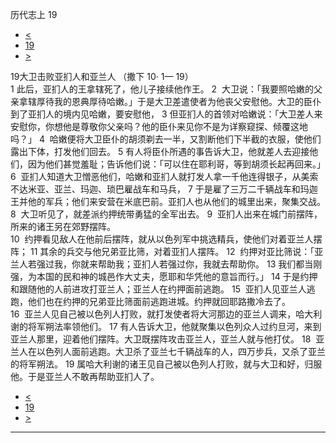 ﻿





 历代志上 19




* [<](bible/1CH18.md)
* [19](bible/1CH.md)
* [>](bible/1CH20.md)



 
19大卫击败亚扪人和亚兰人 （撒下 10· 1— 19）  
1 此后，亚扪人的王拿辖死了，他儿子接续他作王。 
2  大卫说：「我要照哈嫩的父亲拿辖厚待我的恩典厚待哈嫩。」于是大卫差遣使者为他丧父安慰他。大卫的臣仆到了亚扪人的境内见哈嫩，要安慰他， 
3 但亚扪人的首领对哈嫩说：「大卫差人来安慰你，你想他是尊敬你父亲吗？他的臣仆来见你不是为详察窥探、倾覆这地吗？」 
4  哈嫩便将大卫臣仆的胡须剃去一半，又割断他们下半截的衣服，使他们露出下体，打发他们回去。 
5 有人将臣仆所遇的事告诉大卫，他就差人去迎接他们，因为他们甚觉羞耻；告诉他们说：「可以住在耶利哥，等到胡须长起再回来。」  
6  亚扪人知道大卫憎恶他们，哈嫩和亚扪人就打发人拿一千他连得银子，从美索不达米亚、亚兰、玛迦、琐巴雇战车和马兵， 
7 于是雇了三万二千辆战车和玛迦王并他的军兵；他们来安营在米底巴前。亚扪人也从他们的城里出来，聚集交战。 
8  大卫听见了，就差派约押统带勇猛的全军出去。 
9  亚扪人出来在城门前摆阵，所来的诸王另在郊野摆阵。  
10  约押看见敌人在他前后摆阵，就从以色列军中挑选精兵，使他们对着亚兰人摆阵； 
11 其余的兵交与他兄弟亚比筛，对着亚扪人摆阵。 
12  约押对亚比筛说：「亚兰人若强过我，你就来帮助我；亚扪人若强过你，我就去帮助你。 
13 我们都当刚强，为本国的民和神的城邑作大丈夫，愿耶和华凭他的意旨而行。」 
14 于是约押和跟随他的人前进攻打亚兰人；亚兰人在约押面前逃跑。 
15  亚扪人见亚兰人逃跑，他们也在约押的兄弟亚比筛面前逃跑进城。约押就回耶路撒冷去了。  
16  亚兰人见自己被以色列人打败，就打发使者将大河那边的亚兰人调来，哈大利谢的将军朔法率领他们。 
17 有人告诉大卫，他就聚集以色列众人过约旦河，来到亚兰人那里，迎着他们摆阵。大卫既摆阵攻击亚兰人，亚兰人就与他打仗。 
18  亚兰人在以色列人面前逃跑。大卫杀了亚兰七千辆战车的人，四万步兵，又杀了亚兰的将军朔法。 
19 属哈大利谢的诸王见自己被以色列人打败，就与大卫和好，归服他。于是亚兰人不敢再帮助亚扪人了。 
* [<](bible/1CH18.md)
* [19](bible/1CH.md)
* [>](bible/1CH20.md)





---









